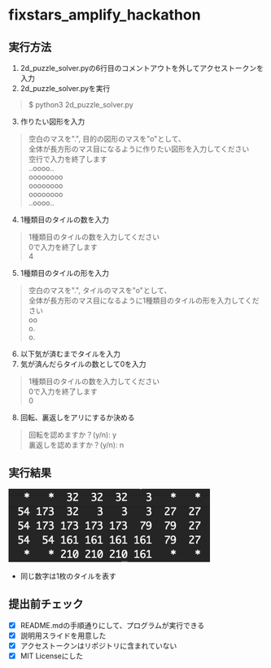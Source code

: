 # fixstars_amplify_hackathon

## 実行方法
1. 2d_puzzle_solver.pyの6行目のコメントアウトを外してアクセストークンを入力
2. 2d_puzzle_solver.pyを実行
  > $ python3 2d_puzzle_solver.py  
3. 作りたい図形を入力  
  >空白のマスを".", 目的の図形のマスを"o"として、  
  >全体が長方形のマス目になるように作りたい図形を入力してください  
  >空行で入力を終了します  
  >..oooo..  
  >oooooooo  
  >oooooooo  
  >oooooooo  
  >..oooo..  
  >  
4. 1種類目のタイルの数を入力  
  >1種類目のタイルの数を入力してください  
  >0で入力を終了します  
  >4  
5. 1種類目のタイルの形を入力  
  >空白のマスを".", タイルのマスを"o"として、  
  >全体が長方形のマス目になるように1種類目のタイルの形を入力してください  
  >oo  
  >o.  
  >o.  
6. 以下気が済むまでタイルを入力
7. 気が済んだらタイルの数として0を入力
  >1種類目のタイルの数を入力してください  
  >0で入力を終了します  
  >0  
8. 回転、裏返しをアリにするか決める
  >回転を認めますか？(y/n): y  
  >裏返しを認めますか？(y/n): n 
    
## 実行結果
  ![result](./result.png)  
  * 同じ数字は1枚のタイルを表す 
  
## 提出前チェック
- [x] README.mdの手順通りにして、プログラムが実行できる
- [x] 説明用スライドを用意した
- [x] アクセストークンはリポジトリに含まれていない
- [x] MIT Licenseにした
